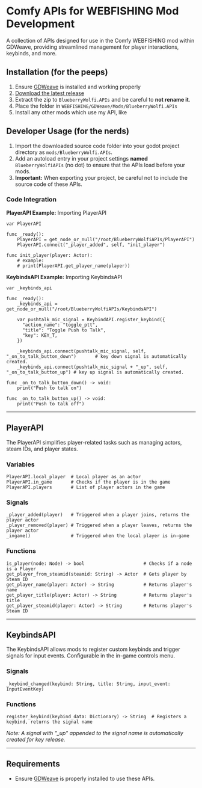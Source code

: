 # Comfy APIs for WEBFISHING Mod Development

A collection of APIs designed for use in the Comfy WEBFISHING mod within GDWeave, providing streamlined management for player interactions, keybinds, and more.

## Installation (for the peeps)
1. Ensure [GDWeave](https://github.com/NotNite/GDWeave) is installed and working properly
2. [Download the latest release](https://github.com/BlueberryWolf/APIs/releases/latest/download/BlueberryWolfi.APIs.zip)
3. Extract the zip to `BlueberryWolfi.APIs` and be careful to **not rename it**.
4. Place the folder in `WEBFISHING/GDWeave/Mods/BlueberryWolfi.APIs`
5. Install any other mods which use my API, like 

## Developer Usage (for the nerds)

1. Import the downloaded source code folder into your godot project directory as `mods/BlueberryWolfi.APIs`.
2. Add an autoload entry in your project settings **named** `BlueberryWolfiAPIs` (no dot) to ensure that the APIs load before your mods.
3. **Important:** When exporting your project, be careful not to include the source code of these APIs.

### Code Integration

**PlayerAPI Example:**
Importing PlayerAPI
```gdscript
var PlayerAPI

func _ready():
	PlayerAPI = get_node_or_null("/root/BlueberryWolfiAPIs/PlayerAPI")
	PlayerAPI.connect("_player_added", self, "init_player")

func init_player(player: Actor):
	# example:
	# print(PlayerAPI.get_player_name(player))
```

**KeybindsAPI Example:**
Importing KeybindsAPI
```gdscript
var _keybinds_api

func _ready():
	_keybinds_api = get_node_or_null("/root/BlueberryWolfiAPIs/KeybindsAPI")

	var pushtalk_mic_signal = KeybindAPI.register_keybind({
	  "action_name": "toggle_ptt",
	  "title": "Toggle Push to Talk",
	  "key": KEY_T,
	})
	
	_keybinds_api.connect(pushtalk_mic_signal, self, "_on_to_talk_button_down")       # key down signal is automatically created.
	_keybinds_api.connect(pushtalk_mic_signal + "_up", self, "_on_to_talk_button_up") # key up signal is automatically created.

func _on_to_talk_button_down() -> void:
	print("Push to talk on")

func _on_to_talk_button_up() -> void:
	print("Push to talk off")
```

---

## PlayerAPI

The PlayerAPI simplifies player-related tasks such as managing actors, steam IDs, and player states.

### Variables

```gdscript
PlayerAPI.local_player  # Local player as an actor
PlayerAPI.in_game       # Checks if the player is in the game
PlayerAPI.players       # List of player actors in the game
```

### Signals

```gdscript
_player_added(player)   # Triggered when a player joins, returns the player actor
_player_removed(player) # Triggered when a player leaves, returns the player actor
_ingame()               # Triggered when the local player is in-game
```

### Functions

```gdscript
is_player(node: Node) -> bool                      # Checks if a node is a Player
get_player_from_steamid(steamid: String) -> Actor  # Gets player by Steam ID
get_player_name(player: Actor) -> String           # Returns player's name
get_player_title(player: Actor) -> String          # Returns player's title
get_player_steamid(player: Actor) -> String        # Returns player's Steam ID
```

---

## KeybindsAPI

The KeybindsAPI allows mods to register custom keybinds and trigger signals for input events. Configurable in the in-game controls menu.

### Signals

```gdscript
_keybind_changed(keybind: String, title: String, input_event: InputEventKey)
```

### Functions

```gdscript
register_keybind(keybind_data: Dictionary) -> String  # Registers a keybind, returns the signal name
```
*Note: A signal with "_up" appended to the signal name is automatically created for key release.*

---

## Requirements
* Ensure [GDWeave](https://github.com/NotNite/GDWeave) is properly installed to use these APIs.
